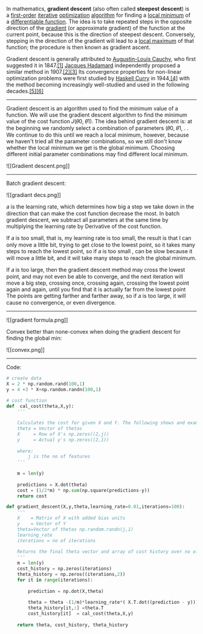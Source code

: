 
In mathematics, **gradient descent** (also often called **steepest descent**) is a [first-order](https://en.wikipedia.org/wiki/Category:First_order_methods "Category:First order methods") [iterative](https://en.wikipedia.org/wiki/Iterative_algorithm "Iterative algorithm") [optimization](https://en.wikipedia.org/wiki/Mathematical_optimization "Mathematical optimization") [algorithm](https://en.wikipedia.org/wiki/Algorithm "Algorithm") for finding a [local minimum](https://en.wikipedia.org/wiki/Local_minimum "Local minimum") of a [differentiable function](https://en.wikipedia.org/wiki/Differentiable_function "Differentiable function"). The idea is to take repeated steps in the opposite direction of the [gradient](https://en.wikipedia.org/wiki/Gradient "Gradient") (or approximate gradient) of the function at the current point, because this is the direction of steepest descent. Conversely, stepping in the direction of the gradient will lead to a [local maximum](https://en.wikipedia.org/wiki/Local_maximum "Local maximum") of that function; the procedure is then known as gradient ascent.

Gradient descent is generally attributed to [Augustin-Louis Cauchy](https://en.wikipedia.org/wiki/Augustin-Louis_Cauchy "Augustin-Louis Cauchy"), who first suggested it in 1847.[[1]](https://en.wikipedia.org/wiki/Gradient_descent#cite_note-1) [Jacques Hadamard](https://en.wikipedia.org/wiki/Jacques_Hadamard "Jacques Hadamard") independently proposed a similar method in 1907.[[2]](https://en.wikipedia.org/wiki/Gradient_descent#cite_note-2)[[3]](https://en.wikipedia.org/wiki/Gradient_descent#cite_note-3) Its convergence properties for non-linear optimization problems were first studied by [Haskell Curry](https://en.wikipedia.org/wiki/Haskell_Curry "Haskell Curry") in 1944,[[4]](https://en.wikipedia.org/wiki/Gradient_descent#cite_note-4) with the method becoming increasingly well-studied and used in the following decades.[[5]](https://en.wikipedia.org/wiki/Gradient_descent#cite_note-BP-5)[[6]](https://en.wikipedia.org/wiki/Gradient_descent#cite_note-AK82-6)

---

Gradient descent is an algorithm used to find the minimum value of a function. We will use the gradient descent algorithm to find the minimum value of the cost function 𝐽(𝜃0, 𝜃1).
The idea behind gradient descent is: at the beginning we randomly select a combination of parameters (𝜃0, 𝜃1, . . We continue to do this until we reach a local minimum, however, because we haven't tried all the parameter combinations, so we still don't know whether the local minimum we get is the global minimum. Choosing different initial parameter combinations may find different local minimum.

![[Gradient descent.png]]

----

Batch gradient descent:

![[gradiant decs.png]]

𝑎 is the learning rate, which determines how big a step we take down in the direction that can make the cost function decrease the most. In batch gradient descent, we subtract all parameters at the same time by multiplying the learning rate by Derivative of the cost function.

If 𝑎 is too small, that is, my learning rate is too small, the result is that I can only move a little bit, trying to get close to the lowest point, so it takes many steps to reach the lowest point, so if 𝑎 is too small , can be slow because it will move a little bit, and it will take many steps to reach the global minimum.

If 𝑎 is too large, then the gradient descent method may cross the lowest point, and may not even be able to converge, and the next iteration will move a big step, crossing once, crossing again, crossing the lowest point again and again, until you find that it is actually far from the lowest point The points are getting farther and farther away, so if 𝑎 is too large, it will cause no convergence, or even divergence.

----

![[gradient formula.png]]

Convex better than none-convex when doing the gradient descent for finding the global min:

![[convex.png]]

---

Code:

```python
# create data
X = 2 * np.random.rand(100,1)
y = 4 +3 * X+np.random.randn(100,1)
```

```python
# cost function
def  cal_cost(theta,X,y):
    '''
    
    Calculates the cost for given X and Y. The following shows and example of a single dimensional X
    theta = Vector of thetas 
    X     = Row of X's np.zeros((2,j))
    y     = Actual y's np.zeros((2,1))
    
    where:
        j is the no of features
    '''
    
    m = len(y)
    
    predictions = X.dot(theta)
    cost = (1/2*m) * np.sum(np.square(predictions-y))
    return cost
```

```python
def gradient_descent(X,y,theta,learning_rate=0.01,iterations=100):
    '''
    X    = Matrix of X with added bias units
    y    = Vector of Y
    theta=Vector of thetas np.random.randn(j,1)
    learning_rate 
    iterations = no of iterations
    
    Returns the final theta vector and array of cost history over no of iterations
    '''
    m = len(y)
    cost_history = np.zeros(iterations)
    theta_history = np.zeros((iterations,2))
    for it in range(iterations):
        
        prediction = np.dot(X,theta)
        
        theta = theta -(1/m)*learning_rate*( X.T.dot((prediction - y)))
        theta_history[it,:] =theta.T
        cost_history[it]  = cal_cost(theta,X,y)
        
    return theta, cost_history, theta_history
```


